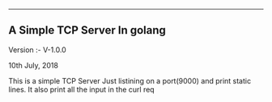 -----------------------------
A Simple TCP Server In golang
-----------------------------
Version :- V-1.0.0

10th July, 2018

This is a simple TCP Server Just listining on a port(9000) and print static lines.
It also print all the input in the curl req
